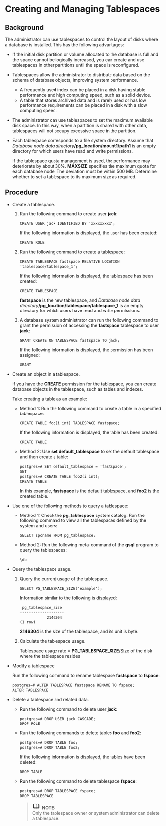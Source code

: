 # Creating and Managing Tablespaces<a name="EN-US_TOPIC_0242370183"></a>

## Background<a name="en-us_topic_0237120297_en-us_topic_0059778849_saaab96d21e01450bb4a62113d37a03c7"></a>

The administrator can use tablespaces to control the layout of disks where a database is installed. This has the following advantages:

-   If the initial disk partition or volume allocated to the database is full and the space cannot be logically increased, you can create and use tablespaces in other partitions until the space is reconfigured.

-   Tablespaces allow the administrator to distribute data based on the schema of database objects, improving system performance.
    -   A frequently used index can be placed in a disk having stable performance and high computing speed, such as a solid device.
    -   A table that stores archived data and is rarely used or has low performance requirements can be placed in a disk with a slow computing speed.


-   The administrator can use tablespaces to set the maximum available disk space. In this way, when a partition is shared with other data, tablespaces will not occupy excessive space in the partition.
-   Each tablespace corresponds to a file system directory. Assume that  _Database node data directory_**/pg\_location/mount1/path1**  is an empty directory for which users have read and write permissions.

    If the tablespace quota management is used, the performance may deteriorate by about 30%.  **MAXSIZE**  specifies the maximum quota for each database node. The deviation must be within 500 MB. Determine whether to set a tablespace to its maximum size as required.


## Procedure<a name="en-us_topic_0237120297_en-us_topic_0059778849_se40504a685a14d718e41d4f669a4ddca"></a>

-   Create a tablespace.
    1.  Run the following command to create user  **jack**:

        ```
        CREATE USER jack IDENTIFIED BY 'xxxxxxxxx';
        ```

        If the following information is displayed, the user has been created:

        ```
        CREATE ROLE
        ```

    2.  Run the following command to create a tablespace:

        ```
        CREATE TABLESPACE fastspace RELATIVE LOCATION 'tablespace/tablespace_1';
        ```

        If the following information is displayed, the tablespace has been created:

        ```
        CREATE TABLESPACE
        ```

        **fastspace**  is the new tablespace, and  _Database node data directory_**/pg\_location/tablespace/tablespace\_1**  is an empty directory for which users have read and write permissions.

    3.  A database system administrator can run the following command to grant the permission of accessing the  **fastspace**  tablespace to user  **jack**:

        ```
        GRANT CREATE ON TABLESPACE fastspace TO jack;
        ```

        If the following information is displayed, the permission has been assigned:

        ```
        GRANT
        ```



-   Create an object in a tablespace.

    If you have the  **CREATE**  permission for the tablespace, you can create database objects in the tablespace, such as tables and indexes.

    Take creating a table as an example:

    -   Method 1: Run the following command to create a table in a specified tablespace:

        ```
        CREATE TABLE foo(i int) TABLESPACE fastspace;
        ```

        If the following information is displayed, the table has been created:

        ```
        CREATE TABLE
        ```

    -   Method 2: Use  **set default\_tablespace**  to set the default tablespace and then create a table:

        ```
        postgres=# SET default_tablespace = 'fastspace';
        SET
        postgres=# CREATE TABLE foo2(i int);
        CREATE TABLE
        ```

        In this example,  **fastspace**  is the default tablespace, and  **foo2**  is the created table.


-   Use one of the following methods to query a tablespace:
    -   Method 1: Check the  **pg\_tablespace**  system catalog. Run the following command to view all the tablespaces defined by the system and users:

        ```
        SELECT spcname FROM pg_tablespace;
        ```

    -   Method 2: Run the following meta-command of the  **gsql**  program to query the tablespaces:

        ```
        \db
        ```


-   Query the tablespace usage.
    1.  Query the current usage of the tablespace.

        ```
        SELECT PG_TABLESPACE_SIZE('example');
        ```

        Information similar to the following is displayed:

        ```
         pg_tablespace_size 
        --------------------
                    2146304
        (1 row)
        ```

        **2146304**  is the size of the tablespace, and its unit is byte.

    2.  Calculate the tablespace usage.

        Tablespace usage rate =  **PG\_TABLESPACE\_SIZE**/Size of the disk where the tablespace resides


-   Modify a tablespace.

    Run the following command to rename tablespace  **fastspace**  to  **fspace**:

    ```
    postgres=# ALTER TABLESPACE fastspace RENAME TO fspace;
    ALTER TABLESPACE
    ```

-   Delete a tablespace and related data.
    -   Run the following command to delete user  **jack**:

        ```
        postgres=# DROP USER jack CASCADE;
        DROP ROLE
        ```

    -   Run the following commands to delete tables  **foo**  and  **foo2**:

        ```
        postgres=# DROP TABLE foo;
        postgres=# DROP TABLE foo2;
        ```

        If the following information is displayed, the tables have been deleted:

        ```
        DROP TABLE
        ```

    -   Run the following command to delete tablespace  **fspace**:

        ```
        postgres=# DROP TABLESPACE fspace;
        DROP TABLESPACE
        ```

        >![](public_sys-resources/icon-note.gif) **NOTE:**   
        >Only the tablespace owner or system administrator can delete a tablespace.  



